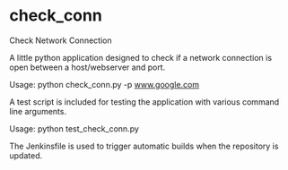 # check_conn
Check Network Connection

A little python application designed to check if a network connection is open between a host/webserver and port.

Usage:  python check_conn.py -p www.google.com

A test script is included for testing the application with various command line arguments.

Usage:  python test_check_conn.py

The Jenkinsfile is used to trigger automatic builds when the repository is updated.

